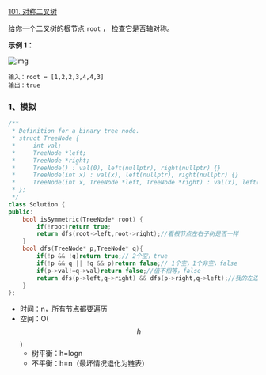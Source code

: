 [101. 对称二叉树](https://leetcode.cn/problems/symmetric-tree/)

给你一个二叉树的根节点 `root` ， 检查它是否轴对称。

 

**示例 1：**

![img](https://pic.leetcode.cn/1698026966-JDYPDU-image.png)

```
输入：root = [1,2,2,3,4,4,3]
输出：true
```



### 1、模拟

```cpp
/**
 * Definition for a binary tree node.
 * struct TreeNode {
 *     int val;
 *     TreeNode *left;
 *     TreeNode *right;
 *     TreeNode() : val(0), left(nullptr), right(nullptr) {}
 *     TreeNode(int x) : val(x), left(nullptr), right(nullptr) {}
 *     TreeNode(int x, TreeNode *left, TreeNode *right) : val(x), left(left), right(right) {}
 * };
 */
class Solution {
public:
    bool isSymmetric(TreeNode* root) {
        if(!root)return true;
        return dfs(root->left,root->right);//看根节点左右子树是否一样
    }
    bool dfs(TreeNode* p,TreeNode* q){
        if(!p && !q)return true;// 2个空，true
        if(!p && q || !q && p)return false;// 1个空，1个非空，false
        if(p->val!=q->val)return false;//值不相等，false
        return dfs(p->left,q->right) && dfs(p->right,q->left);//我的左边和你的右边是否一样，我的右边和你的左边是否一样
    }
};
```

- 时间：n，所有节点都要遍历
- 空间：O($$h$$)
  - 树平衡：h=logn
  - 不平衡：h=n（最坏情况退化为链表）